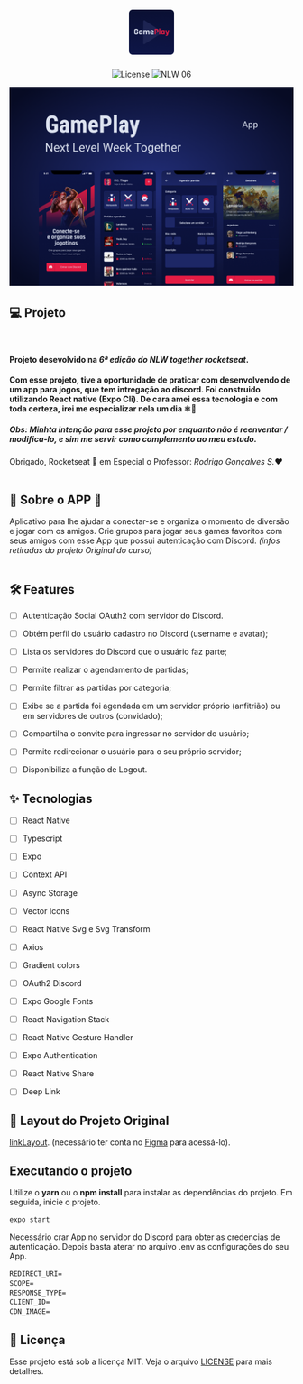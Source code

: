 <h1 align="center">
  <img alt="GamePlay" height="80" title="Plant Manager" src=".github/logo.png" />
</h1>

<p align="center">
  <img alt="License" src="https://img.shields.io/static/v1?label=license&message=MIT&color=E51C44&labelColor=0A1033">

 <img src="https://img.shields.io/static/v1?label=NLW&message=06&color=E51C44&labelColor=0A1033" alt="NLW 06" />
</p>


![cover](.github/cover.png?style=flat)


## 💻 Projeto
<br>

#### Projeto desevolvido na *6ª edição do NLW together rocketseat*. 

#### Com esse projeto, tive a oportunidade de praticar com desenvolvendo de um app para jogos, que tem intregação ao discord.  Foi construido utilizando React native  (Expo Cli).  De cara amei essa tecnologia e com toda certeza, irei me especializar nela um dia ⚛️🖤 

##### *Obs*: Minhta intenção para esse projeto por enquanto não é reenventar / modifica-lo, e sim me servir como complemento ao meu estudo.  

Obrigado, Rocketseat 🚀   em Especial o Professor: *Rodrigo Gonçalves S.❤️*
<br><br>


## 📎 Sobre o APP 📎<br>
Aplicativo para lhe ajudar a conectar-se e organiza o momento de diversão e jogar com os amigos. Crie grupos para jogar seus games favoritos com seus amigos com esse App que possui autenticação com Discord. *(infos retiradas do projeto Original do curso)*
<br><br>


## :hammer_and_wrench: Features 

-   [ ] Autenticação Social OAuth2 com servidor do Discord.
-   [ ] Obtém perfil do usuário cadastro no Discord (username e avatar);
-   [ ] Lista os servidores do Discord que o usuário faz parte;
-   [ ] Permite realizar o agendamento de partidas;
-   [ ] Permite filtrar as partidas por categoria;
-   [ ] Exibe se a partida foi agendada em um servidor próprio (anfitrião) ou em servidores de outros (convidado);
-   [ ] Compartilha o convite para ingressar no servidor do usuário;
-   [ ] Permite redirecionar o usuário para o seu próprio servidor;
-   [ ] Disponibiliza a função de Logout.


## ✨ Tecnologias

-   [ ] React Native
-   [ ] Typescript
-   [ ] Expo
-   [ ] Context API
-   [ ] Async Storage
-   [ ] Vector Icons
-   [ ] React Native Svg e Svg Transform
-   [ ] Axios
-   [ ] Gradient colors
-   [ ] OAuth2 Discord 
-   [ ] Expo Google Fonts
-   [ ] React Navigation Stack
-   [ ] React Native Gesture Handler
-   [ ] Expo Authentication
-   [ ] React Native Share
-   [ ] Deep Link


## 🔖 Layout do Projeto Original

[linkLayout](https://www.figma.com/community/file/991338130828322960). (necessário ter conta no [Figma](http://figma.com/) para acessá-lo).


## Executando o projeto

Utilize o **yarn** ou o **npm install** para instalar as dependências do projeto.
Em seguida, inicie o projeto.

```cl
expo start
```

Necessário crar App no servidor do Discord para obter as credencias de autenticação.
 Depois basta aterar no arquivo .env as configurações do seu App.
 
 ```cl
REDIRECT_URI=
SCOPE=
RESPONSE_TYPE=
CLIENT_ID=
CDN_IMAGE=
```


## 📄 Licença

Esse projeto está sob a licença MIT. Veja o arquivo [LICENSE](LICENSE.md) para mais detalhes.

<br />
